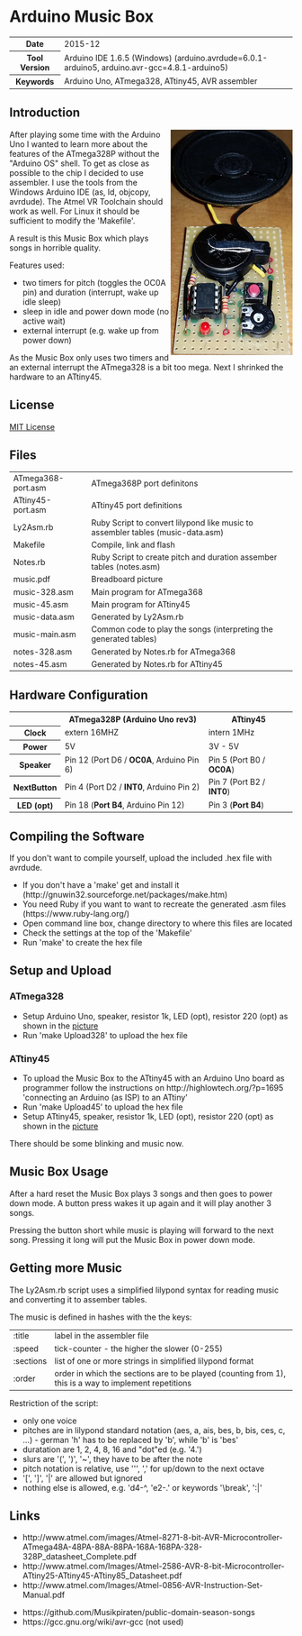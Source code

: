 <h1>Arduino Music Box</h1>
<table>
<tr><th>Date</th><td>2015-12</td></tr>
<tr><th>Tool Version</th><td>Arduino IDE 1.6.5 (Windows) (arduino.avrdude=6.0.1-arduino5, arduino.avr-gcc=4.8.1-arduino5)</td></tr>
<tr><th>Keywords</th><td>Arduino Uno, ATmega328, ATtiny45, AVR assembler</td></tr>
</table>

<h2>Introduction</h2>

<img align="right" src="ATtiny45-music-box.jpg" alt="ATtiny45-music-box" height="400" width="217" />

<p>After playing some time with the Arduino Uno I wanted to learn more about the features of the ATmega328P
  without the "Arduino OS" shell. To get as close as possible to the chip I decided to use
  assembler. I use the tools from the Windows Arduino IDE (as, ld, objcopy, avrdude). The Atmel
  VR Toolchain should work as well. For Linux it should be sufficient to modify the 'Makefile'.</p>
<p>A result is this Music Box which plays songs in horrible quality.</p>
<p>Features used:</p>
<ul>
<li>two timers for pitch (toggles the OC0A pin) and duration (interrupt, wake up idle sleep)</li>
<li>sleep in idle and power down mode (no active wait)</li>
<li>external interrupt (e.g. wake up from power down)</li>
</ul>

<p>As the Music Box only uses two timers and an external interrupt the ATmega328 is a bit too mega. Next I
  shrinked the hardware to an ATtiny45.</p>

<h2>License</h2>
<p><a href="LICENSE.md">MIT License</a></p>

<h2>Files</h2>

<table>
  <tr><td>ATmega368-port.asm</td><td>ATmega368P port definitons</td></tr>
  <tr><td>ATtiny45-port.asm</td><td>ATtiny45 port definitions</td></tr>
  <tr><td>Ly2Asm.rb</td><td>Ruby Script to convert lilypond like music to assembler tables (music-data.asm)</td></tr>
  <tr><td>Makefile</td><td>Compile, link and flash</td></tr>
  <tr><td>Notes.rb</td><td>Ruby Script to create pitch and duration assember tables (notes.asm)</td></tr>
  <tr><td>music.pdf</td><td>Breadboard picture</td></tr>
  <tr><td>music-328.asm</td><td>Main program for ATmega368</td></tr>
  <tr><td>music-45.asm</td><td>Main program for ATtiny45</td></tr>
  <tr><td>music-data.asm</td><td>Generated by Ly2Asm.rb</td></tr>
  <tr><td>music-main.asm</td><td>Common code to play the songs (interpreting the generated tables)</td></tr>
  <tr><td>notes-328.asm</td><td>Generated by Notes.rb for ATmega368</td></tr>
  <tr><td>notes-45.asm</td><td>Generated by Notes.rb for ATtiny45</td></tr>
</table>

<h2>Hardware Configuration</h2>

<table>
  <tr><th></th><th>ATmega328P (Arduino Uno rev3)</th><th>ATtiny45</th></tr>
  <tr><th>Clock</th><td>extern 16MHZ</td><td>intern 1MHz</td></tr>
  <tr><th>Power</th><td>5V</td><td>3V - 5V</td></tr>
  <tr><th>Speaker</th><td>Pin 12 (Port D6 / <b>OC0A</b>, Arduino Pin 6)</td><td>Pin 5 (Port B0 / <b>OC0A</b>)</td></tr>
  <tr><th>NextButton</th><td>Pin  4 (Port D2 / <b>INT0</b>, Arduino Pin 2)</td><td>Pin 7 (Port B2 / <b>INT0</b>)</td></tr>
  <tr><th>LED (opt)</th><td>Pin 18 (<b>Port B4</b>, Arduino Pin 12)</td><td>Pin 3 (<b>Port B4</b>)</td></tr>
</table>

<h2>Compiling the Software</h2>
If you don't want to compile yourself, upload the included .hex file with avrdude.
<ul>
  <li>If you don't have a 'make' get and install it (http://gnuwin32.sourceforge.net/packages/make.htm)</li>
  <li>You need Ruby if you want to want to recreate the generated .asm files (https://www.ruby-lang.org/)</li>
  <li>Open command line box, change directory to where this files are located</li>
  <li>Check the settings at the top of the 'Makefile'</li>
  <li>Run 'make' to create the hex file</li>
</ul>

<h2>Setup and Upload</h2>

<h3>ATmega328</h3>
<ul>
  <li>Setup Arduino Uno, speaker, resistor 1k, LED (opt), resistor 220 (opt) as shown in the <a href="music-box.png">picture</a></li>
  <li>Run 'make Upload328' to upload the hex file</li>
</ul>

<h3>ATtiny45</h3>
<ul>
  <li>To upload the Music Box to the ATtiny45 with an Arduino Uno board as programmer follow the instructions on http://highlowtech.org/?p=1695 'connecting an Arduino (as ISP) to an ATtiny'</li>
  <li>Run 'make Upload45' to upload the hex file</li>
  <li>Setup ATtiny45, speaker, resistor 1k, LED (opt), resistor 220 (opt) as shown in the <a href="music-box.png">picture</a></li>
</ul>
  
There should be some blinking and music now.

<h2>Music Box Usage</h2>

<p>After a hard reset the Music Box plays 3 songs and then goes to power down mode. A button press
wakes it up again and it will play another 3 songs.</p>
<p>Pressing the button short while music is playing will forward to the next song.
  Pressing it long will put the Music Box in power down mode.</p>

<h2>Getting more Music</h2>

<p>The Ly2Asm.rb script uses a simplified lilypond syntax for reading music and
converting it to assember tables.</p>

<p>The music is defined in hashes with the the keys:</p>
<table>
  <tr><td>:title</td><td>label in the assembler file</td></tr>
  <tr><td>:speed</td><td>tick-counter - the higher the slower (0-255)</td></tr>
  <tr><td>:sections</td><td>list of one or more strings in simplified lilypond format</td></tr>
  <tr><td>:order</td><td>order in which the sections are to be played (counting from 1), this is a way to implement repetitions</td></tr>
</table>

<p>Restriction of the script:</p>
<ul>
  <li>only one voice</li>
  <li>pitches are in lilypond standard notation (aes, a, ais, bes, b, bis, ces, c, ...) - german 'h' has to be replaced by 'b', while 'b' is 'bes'</li>
  <li>duratation are 1, 2, 4, 8, 16 and "dot"ed (e.g. '4.')</li>
  <li>slurs are '(', ')', '~', they have to be after the note</li>
  <li>pitch notation is relative, use ''', ',' for up/down to the next octave</li>
  <li>'[', ']', '|' are allowed but ignored</li>
  <li>nothing else is allowed, e.g. 'd4-^, 'e2-.' or keywords '\break', ':|'</li>
</ul>

<h2>Links</h2>
<ul>
  <li>http://www.atmel.com/images/Atmel-8271-8-bit-AVR-Microcontroller-ATmega48A-48PA-88A-88PA-168A-168PA-328-328P_datasheet_Complete.pdf</li>
  <li>http://www.atmel.com/Images/Atmel-2586-AVR-8-bit-Microcontroller-ATtiny25-ATtiny45-ATtiny85_Datasheet.pdf</li>
  <li>http://www.atmel.com/Images/Atmel-0856-AVR-Instruction-Set-Manual.pdf</li>
</ul>
<ul>
  <li>https://github.com/Musikpiraten/public-domain-season-songs</li>
  <li>https://gcc.gnu.org/wiki/avr-gcc (not used)</li>
</ul>
